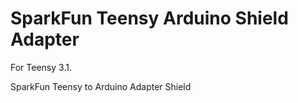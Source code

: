 SparkFun Teensy Arduino Shield Adapter
======================================

For Teensy 3.1. 

SparkFun Teensy to Arduino Adapter Shield
